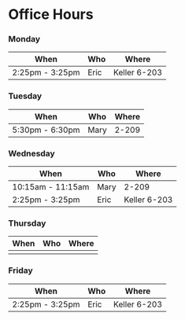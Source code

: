 # Office Hours

### Monday

| When | Who | Where |
| ---- | --- | ----- |
| 2:25pm - 3:25pm | Eric | Keller 6-203 | 

### Tuesday

| When | Who | Where |
| ---- | --- | ----- |
| 5:30pm - 6:30pm | Mary | 2-209 |

### Wednesday

| When | Who | Where |
| ---- | --- | ----- |
| 10:15am - 11:15am | Mary| 2-209 |
| 2:25pm - 3:25pm | Eric | Keller 6-203 | 

### Thursday

| When | Who | Where |
| ---- | --- | ----- |
|      |     |       |

### Friday

| When | Who | Where |
| ---- | --- | ----- |
| 2:25pm - 3:25pm | Eric | Keller 6-203 | 
